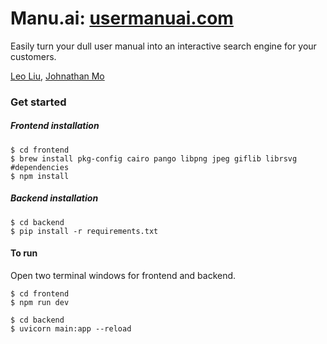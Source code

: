 # Manu.ai: [usermanuai.com](https://www.leohliu.com)
Easily turn your dull user manual into an interactive search engine for your customers.

[Leo Liu](https://www.leohliu.com), [Johnathan Mo](https://github.com/23jmo)

### Get started
##### Frontend installation
```
$ cd frontend
$ brew install pkg-config cairo pango libpng jpeg giflib librsvg #dependencies
$ npm install
```
##### Backend installation
```
$ cd backend
$ pip install -r requirements.txt
```
#### To run 
Open two terminal windows for frontend and backend.
```
$ cd frontend
$ npm run dev
```
```
$ cd backend
$ uvicorn main:app --reload
```
